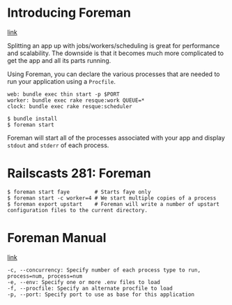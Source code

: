 # Introducing Foreman
[link](http://blog.daviddollar.org/2011/05/06/introducing-foreman.html)

Splitting an app up with jobs/workers/scheduling is great for performance and scalability. The downside is that it becomes much more complicated to get the app and all its parts running.

Using Foreman, you can declare the various processes that are needed to run your application using a `Procfile`.

    web: bundle exec thin start -p $PORT
    worker: bundle exec rake resque:work QUEUE=*
    clock: bundle exec rake resque:scheduler

    $ bundle install
    $ foreman start

Foreman will start all of the processes associated with your app and display `stdout` and `stderr` of each process.

# Railscasts 281: Foreman

    $ foreman start faye        # Starts faye only
    $ foreman start -c worker=4 # We start multiple copies of a process
    $ foreman export upstart    # Foreman will write a number of upstart configuration files to the current directory.

# Foreman Manual
[link](http://ddollar.github.io/foreman/)

    -c, --concurrency: Specify number of each process type to run, process=num, process=num
    -e, --env: Specify one or more .env files to load
    -f, --procfile: Specify an alternate procfile to load
    -p, --port: Specify port to use as base for this application

